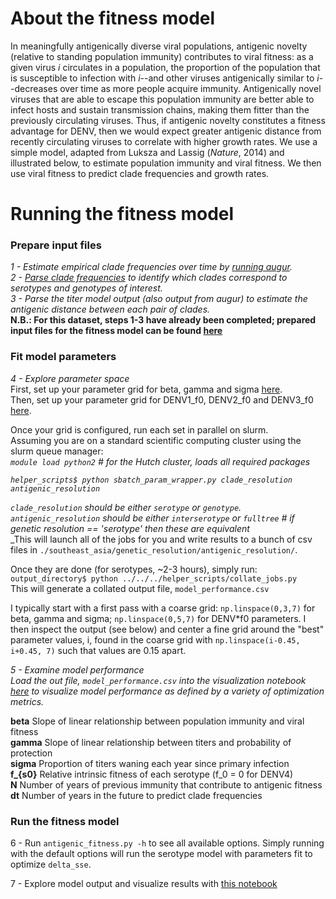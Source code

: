 # About the fitness model  
In meaningfully antigenically diverse viral populations, antigenic novelty (relative to standing population immunity) contributes to viral fitness: as a given virus _i_ circulates in a population, the proportion of the population that is susceptible to infection with _i_--and other viruses antigenically similar to _i_--decreases over time as more people acquire immunity.
Antigenically novel viruses that are able to escape this population immunity are better able to infect hosts and sustain transmission chains, making them fitter than the previously circulating viruses.
Thus, if antigenic novelty constitutes a fitness advantage for DENV, then we would expect greater antigenic distance from recently circulating viruses to correlate with higher growth rates.
We use a simple model, adapted from Luksza and Lassig (_Nature_, 2014) and illustrated below, to estimate population immunity and viral fitness. We then use viral fitness to predict clade frequencies and growth rates.

<!-- ![Fitness model overview](https://raw.githubusercontent.com/blab/dengue-antigenic-dynamics/master/figures/png/serotype_fitness_model.png) -->
<!-- **A** The relative frequency of each serotype in Southeast Asia is estimated every three months based on available sequence data.  
**B** We calculate antigenic fitness for each serotype over time as its frequency-weighted antigenic distance from recently circulating viruses.  
**C** illustrates how the model predicts clade growth rates. At each timepoint _t_, we blind the model to all empirical data from timepoints later than _t_ and predict each serotype's future trajectory based on its initial frequency, time-invariant intrinsic fitness, and antigenic fitness at time _t_. We predict forward in three-month increments for a total prediction period of _dt = 5_ years.
At each increment, we use the predicted stepwise frequency change to adjust our estimates of antigenic fitness on a rolling basis.
Predicted growth rates are calculated as the predicted final frequency over the actual initial frequency. These predicted growth rates are  compared to empirically observed growth rates to assess model performance. The example illustrated in **C** is also shown in **D** as the blue point. -->

# Running the fitness model  
### Prepare input files
_1 - Estimate empirical clade frequencies over time by [running augur](../augur/)._   
_2 - [Parse clade frequencies](./helper_scripts/parse-frequencies.ipynb) to identify which clades correspond to serotypes and genotypes of interest._  
_3 - Parse the titer model output (also output from augur) to estimate the antigenic distance between each pair of clades._  
**N.B.: For this dataset, steps 1-3 have already been completed; prepared input files for the fitness model can be found [here](../data/frequencies/)**  

### Fit model parameters
_4 - Explore parameter space_  
First, set up your parameter grid for beta, gamma and sigma [here](https://github.com/blab/dengue-antigenic-dynamics/blob/master/fitness_model/helper_scripts/sbatch_param_wrapper.py#L17-L19).  
Then, set up your parameter grid for DENV1_f0, DENV2_f0 and DENV3_f0 [here](https://github.com/blab/dengue-antigenic-dynamics/blob/master/fitness_model/antigenic_fitness.py#L571-L573).  

Once your grid is configured, run each set in parallel on slurm.  
Assuming you are on a standard scientific computing cluster using the slurm queue manager:  
_`module load python2` # for the Hutch cluster, loads all required packages_

_`helper_scripts$ python sbatch_param_wrapper.py clade_resolution antigenic_resolution`_   

_`clade_resolution` should be either `serotype` or `genotype`._  
_`antigenic_resolution` should be either `interserotype` or `fulltree` # if genetic resolution == 'serotype' then these are equivalent_  
_This will launch all of the jobs for you and write results to a bunch of csv files in `./southeast_asia/genetic_resolution/antigenic_resolution/`.  

Once they are done (for serotypes, ~2-3 hours), simply run:  
`output_directory$ python ../../../helper_scripts/collate_jobs.py`  
This will generate a collated output file, `model_performance.csv`

I typically start with a first pass with a coarse grid: `np.linspace(0,3,7)` for beta, gamma and sigma; `np.linspace(0,5,7)` for DENV*f0 parameters.
I then inspect the output (see below) and center a fine grid around the "best" parameter values, i, found in the coarse grid with `np.linspace(i-0.45, i+0.45, 7)` such that values are 0.15 apart.

_5 - Examine model performance_  
_Load the out file, `model_performance.csv` into the visualization notebook [here](../helper_scripts/profile-likelihoods.ipynb) to visualize model performance as defined by a variety of optimization metrics._  

<!-- **N.B.: For this dataset, steps 4-5 have already been completed; model performance for the entire parameter space can be found [here](./profile_likelihoods/). Optimized parameter values are shown below:** -->

**beta** Slope of linear relationship between population immunity and viral fitness   
**gamma** Slope of linear relationship between titers and probability of protection   
**sigma** Proportion of titers waning each year since primary infection   
**f_{s0}** Relative intrinsic fitness of each serotype (f_0 = 0 for DENV4)   
**N** Number of years of previous immunity that contribute to antigenic fitness   
**dt** Number of years in the future to predict clade frequencies   

<!-- |Genetic resolution | Antigenic resolution | Metric | Metric value | beta | gamma | sigma | DENV1 f_0 | DENV2 f_0 | DENV3 f_0 | DENV4 f_0|
|-------|-------|-------|-------|-------|-------|-------|-------|-------|-------|-------|
|Serotype | Interserotype |    Delta  SSE | 15.02 | 2.57 | 0.57 | 0.86 | 4.57 | 3.43 | 2.14 | 0.00|   
|Serotype | Interserotype | Pearson   R^2  | 0.63 | 2.57 | 0.57 | 0.86 | 3.43 | 2.29 | 0.71 | 0.00|   
|Genotype | Interserotype |    Delta  SSE | 14.83 | 2.57 | 0.57 | 0.86 | 5.71 | 4.57 | 3.57 | 0.00|   
|Genotype | Interserotype | Pearson   R^2  | 0.36 | 2.57 | 0.57 | 0.86 | 5.71 | 5.71 | 2.86 | 0.00|  
|Genotype | Full tree |    Delta  SSE | 14.22 | 1.71 | 0.57 | 0.43 | 1.40 | 0.80 | 0.40 | 0.00|  
|Genotype | Full tree | Pearson   R^2  | 0.33 | 1.29 | 0.57 | 0.43 | 1.40 | 1.60 | 0.40 | 0.00|     -->

### Run the fitness model  
6 - Run `antigenic_fitness.py -h` to see all available options. Simply running with the default options will run the serotype model with parameters fit to optimize `delta_sse`.  

7 - Explore model output and visualize results with [this notebook](../figures/fitness-frequencies.ipynb)
